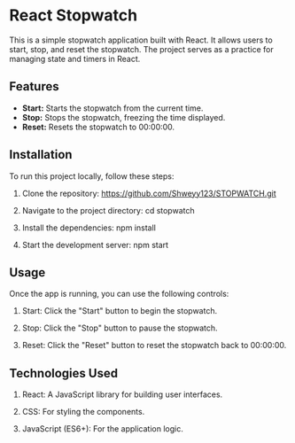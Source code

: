 # React Stopwatch

This is a simple stopwatch application built with React. It allows users to start, stop, and reset the stopwatch. The project serves as a practice for managing state and timers in React.

## Features

- **Start:** Starts the stopwatch from the current time.
- **Stop:** Stops the stopwatch, freezing the time displayed.
- **Reset:** Resets the stopwatch to 00:00:00.

## Installation

To run this project locally, follow these steps:

1. Clone the repository:
       https://github.com/Shweyy123/STOPWATCH.git

3. Navigate to the project directory:
       cd stopwatch

4. Install the dependencies:
       npm install
   
6. Start the development server:
       npm start

## Usage

Once the app is running, you can use the following controls:

  1) Start: Click the "Start" button to begin the stopwatch.

  2) Stop: Click the "Stop" button to pause the stopwatch.

  3) Reset: Click the "Reset" button to reset the stopwatch back to 00:00:00.

## Technologies Used

  1) React: A JavaScript library for building user interfaces.

  2) CSS: For styling the components.

  3) JavaScript (ES6+): For the application logic.
